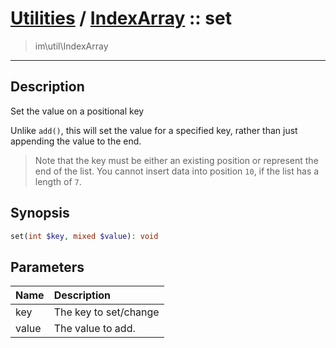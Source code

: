 # [Utilities](util.md) / [IndexArray](util-IndexArray.md) :: set
 > im\util\IndexArray
____

## Description
Set the value on a positional key

Unlike `add()`, this will set the value for a specified key,
rather than just appending the value to the end.

 > Note that the key must be either an existing position or represent the end of the list. You cannot insert data into position `10`, if the list has a length of `7`.  

## Synopsis
```php
set(int $key, mixed $value): void
```

## Parameters
| Name | Description |
| :--- | :---------- |
| key | The key to set/change |
| value | The value to add. |
